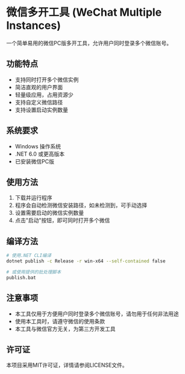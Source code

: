 # 微信多开工具 (WeChat Multiple Instances)

一个简单易用的微信PC版多开工具，允许用户同时登录多个微信账号。

## 功能特点

- 支持同时打开多个微信实例
- 简洁直观的用户界面
- 轻量级应用，占用资源少
- 支持自定义微信路径
- 支持设置启动实例数量

## 系统要求

- Windows 操作系统
- .NET 6.0 或更高版本
- 已安装微信PC版

## 使用方法

1. 下载并运行程序
2. 程序会自动检测微信安装路径，如未检测到，可手动选择
3. 设置需要启动的微信实例数量
4. 点击"启动"按钮，即可同时打开多个微信

## 编译方法

```bash
# 使用.NET CLI编译
dotnet publish -c Release -r win-x64 --self-contained false

# 或使用提供的批处理脚本
publish.bat
```

## 注意事项

- 本工具仅用于方便用户同时登录多个微信账号，请勿用于任何非法用途
- 使用本工具时，请遵守微信的使用条款
- 本工具与微信官方无关，为第三方开发工具

## 许可证

本项目采用MIT许可证，详情请参阅LICENSE文件。